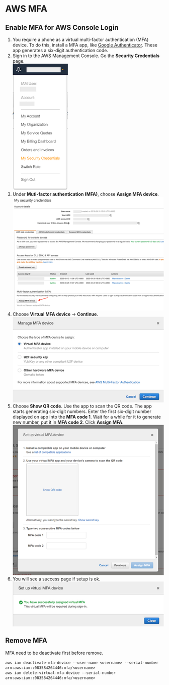 # AWS MFA

## Enable MFA for AWS Console Login
1. You require a phone as a virtual multi-factor authentication (MFA) device. To do this, install a MFA app, like [Google Authenticator](https://play.google.com/store/apps/details?id=com.google.android.apps.authenticator2&hl=en). These app generates a six-digit authentication code.
1. Sign in to the AWS Management Console. Go the **Security Credentials** page.<br/>![AWS-MFA](images/mfa1.jpg)
1. Under **Muti-factor authentication (MFA)**, choose **Assign MFA device**.<br/>![AWS-MFA](images/mfa2.jpg)
1. Choose **Virtual MFA device** → **Continue**.<br/>![AWS-MFA](images/mfa3.jpg)
1. Choose **Show QR code**. Use the app to scan the QR code. The app starts generating six-digit numbers.
Enter the first six-digit number displayed on app into the **MFA code 1**. 
Wait for a while for it to generate new number, put it in **MFA code 2**.
Click **Assign MFA**. <br/>![AWS-MFA](images/mfa4.jpg)
1. You will see a success page if setup is ok.<br/>![AWS-MFA](images/mfa5.jpg)

## Remove MFA
MFA need to be deactivate first before remove.
```
aws iam deactivate-mfa-device --user-name <username> --serial-number arn:aws:iam::083584264446:mfa/<username>
aws iam delete-virtual-mfa-device --serial-number arn:aws:iam::083584264446:mfa/<username>
```
